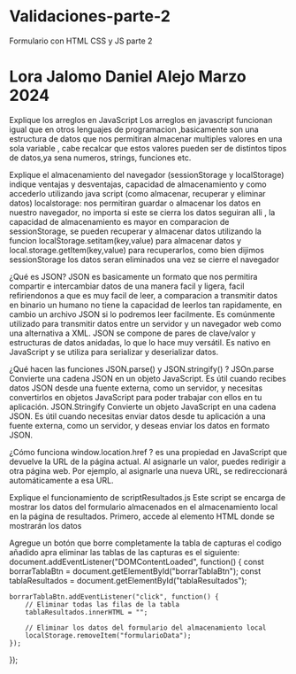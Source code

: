 # Validaciones-parte-2
Formulario con HTML CSS y JS parte 2
# Lora Jalomo Daniel Alejo Marzo 2024 

Explique los arreglos en JavaScript
Los arreglos en javascript funcionan igual que en otros lenguajes de programacion ,basicamente son una estructura de datos que nos permitiran almacenar multiples valores en una sola variable , cabe recalcar que estos valores pueden ser de distintos tipos de datos,ya sena numeros, strings, funciones etc.

Explique el almacenamiento del navegador (sessionStorage y localStorage) indique ventajas y desventajas, capacidad de almacenamiento y como accederlo utilizando java script (como almacenar, recuperar y eliminar datos)
localstorage: nos permitiran guardar o almacenar los datos en nuestro navegador, no importa si este se cierra los datos seguiran alli , la capacidad de almacenamiento es mayor en comparacion de sessionStorage, se pueden recuperar y almacenar datos
utilizando la funcion localStorage.setitam(key,value) para almacenar datos y local.storage.getItem(key,value) para recuperarlos, como bien dijimos sessionStorage los datos seran eliminados una vez se cierre el navegador

¿Qué es JSON?
JSON es basicamente un  formato que nos permitira compartir e intercambiar datos de una manera facil y ligera, facil refiriendonos a que es muy facil de leer, a comparacion a transmitir datos en binario un humano no tiene la capacidad de leerlos
tan rapidamente, en cambio un archivo JSON si lo podremos leer facilmente.  Es comúnmente utilizado para transmitir datos entre un servidor y un navegador web como una alternativa a XML. JSON se compone de pares de clave/valor y estructuras de datos anidadas, lo que lo hace muy versátil. Es nativo en JavaScript y se utiliza para serializar y deserializar datos.

¿Qué hacen las funciones JSON.parse() y JSON.stringify() ? 
JSOn.parse Convierte una cadena JSON en un objeto JavaScript. Es útil cuando recibes datos JSON desde una fuente externa, como un servidor, y necesitas convertirlos en objetos JavaScript para poder trabajar con ellos en tu aplicación.
JSON.Stringify Convierte un objeto JavaScript en una cadena JSON. Es útil cuando necesitas enviar datos desde tu aplicación a una fuente externa, como un servidor, y deseas enviar los datos en formato JSON.

¿Cómo funciona window.location.href ? es una propiedad en JavaScript que devuelve la URL de la página actual. Al asignarle un valor, puedes redirigir a otra página web. Por ejemplo, al asignarle una nueva URL, se redireccionará automáticamente a esa URL.

Explique el funcionamiento de scriptResultados.js
Este script se encarga de mostrar los datos del formulario almacenados en el almacenamiento local en la página de resultados. Primero, accede al elemento HTML donde se mostrarán los datos

Agregue un botón que borre completamente la tabla de capturas 
el codigo añadido apra eliminar las tablas de las capturas es el siguiente:
document.addEventListener("DOMContentLoaded", function() {
    const borrarTablaBtn = document.getElementById("borrarTablaBtn");
    const tablaResultados = document.getElementById("tablaResultados");
    
    borrarTablaBtn.addEventListener("click", function() {
        // Eliminar todas las filas de la tabla
        tablaResultados.innerHTML = "";
        
        // Eliminar los datos del formulario del almacenamiento local
        localStorage.removeItem("formularioData");
    });
});
